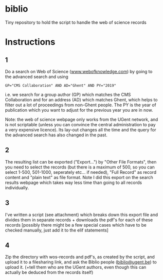 # biblio
Tiny repository to hold the script to handle the web of science records

# Instructions

## 1
Do a search on Web of Science (www.webofknowledge.com) by going to the advanced search and using
```
GP="CMS Collaboration" AND AD="Ghent" AND PY="2019" 
```
i.e. we search for a group author (GP) which matches the CMS Collaboration and for an address (AD) which matches Ghent, which
helps to filter out a lot of proceedings from non-Ghent people. The PY is the year of publication which you want to adjust for the previous year you are in now.

Note: the web of science webpage only works from the UGent network, and is not scriptable (unless you can convince the central administration to pay a very expensive licence).
Its lay-out changes all the time and the query for the advanced search has also changed in the past.

## 2
The resulting list can be exported ("Export...") by "Other File Formats", then you need to select the records (but there is a maximum of 500, so you can select 1-500, 501-1000, seperately etc... if needed),
"Full Record" as record content and "plain text" as file format. 
Note I did this export on the search results webpage which takes way less time than going to all records individually.

## 3
I've written a script (see attachment) which breaks down this export file and divides them in separate records + downloads the pdf's for each of these records [possibly there might be a few special cases which have to be checked manually, just add it to the elif statements]

## 4
Zip the directory with wos-records and pdf's, as created by the script, and upload it to a filesharing link, and ask the Biblio people (biblio@ugent.be) to upload it.
(+tell them who are the UGent authors, even though this can actually be deduced from the records itself)
